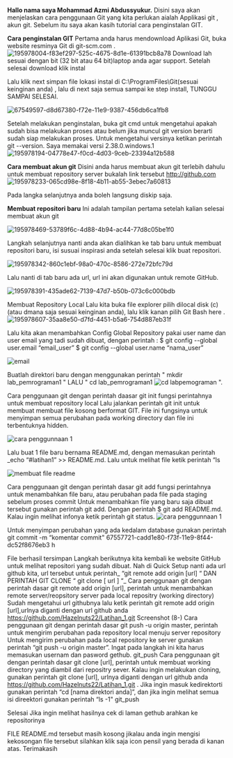 **Hallo nama saya Mohammad Azmi Abdussyukur.** Disini saya akan menjelaskan cara penggunaan Git yang kita perlukan aialah Applikasi git , akun git. Sebelum itu saya akan kasih tutorial cara penginstalan GIT.

****Cara penginstalan GIT****
Pertama anda harus mendownload Aplikasi Git, buka website resminya Git di git-scm.com .
![195978004-f83ef297-525c-4675-8d1e-61391bcb8a78](https://user-images.githubusercontent.com/115864496/196386932-2ded26b9-09ef-4732-bae0-97e6035c2349.png)
 Download lah sesuai dengan bit (32 bit atau 64 bit)laptop anda agar support. Setelah selesai download klik instal

Lalu klik next simpan file lokasi instal di C:\ProgramFiles\Git(sesuai keinginan anda) , lalu di next saja semua sampai ke step install, TUNGGU SAMPAI SELESAI.

![67549597-d8d67380-f72e-11e9-9387-456db6ca1fb8](https://user-images.githubusercontent.com/115864496/196388507-e277a256-20bf-46be-a17f-1effae993bba.png)

Setelah melakukan penginstalan, buka git cmd untuk mengetahui apakah sudah bisa melakukan proses atau belum jika muncul git version berarti sudah siap melakukan proses. Untuk mengetahui versinya ketikan perintah git --version. Saya memakai versi 2.38.0.windows.1
![195978194-04778e47-f0cd-4d03-9ceb-23394a12b588](https://user-images.githubusercontent.com/115864496/196388786-2a7a0bb3-cf92-4642-8956-f291bba8b859.png)

**Cara membuat akun git**
Disini anda harus membuat akun git terlebih dahulu untuk membuat repository server bukalah link tersebut http://github.com
![195978233-065cd98e-8f18-4b11-ab55-3ebec7a60813](https://user-images.githubusercontent.com/115864496/196389090-91a71f79-3f43-4864-b7c3-7d45c0abdc21.png)

Pada langka selanjutnya anda boleh langsung diskip saja.

**Membuat repositori baru**
Ini adalah tampilan pertama setelah kalian selesai membuat akun git

![195978469-53789f6c-4d88-4b94-ac44-77d8c05be1f0](https://user-images.githubusercontent.com/115864496/196391143-95798c95-df44-4009-92c7-2fee2e450e8d.png)


Langkah selanjutnya nanti anda akan dialihkan ke tab baru untuk membuat repositori baru, isi susuai inspirasi anda setelah selesai klik buat repositori.

![195978342-860c1ebf-98a0-470c-8586-272e72bfc79d](https://user-images.githubusercontent.com/115864496/196391466-b49ff5eb-6813-4863-9ab0-44b1dd522687.png)


Lalu nanti di tab baru ada url, url ini akan digunakan untuk remote GitHub.

![195978391-435ade62-7139-47d7-b50b-073c6c000bdb](https://user-images.githubusercontent.com/115864496/196391809-9f10f727-a4e3-4b15-be20-0c83b4453c21.png)


Membuat Repository Local
Lalu kita buka file explorer pilih dilocal disk (c) (atau dmana saja sesuai keinginan anda), lalu klik kanan pilih Git Bash here .
![195978607-35aa8e50-d7fd-4451-b5a6-754d887eb31f](https://user-images.githubusercontent.com/115864496/196393358-475135a6-01d4-4124-b20d-6da8c349a77c.png)

Lalu kita akan menambahkan Config Global Repository pakai user name dan user email yang tadi sudah dibuat, dengan perintah : $ git config --global user.email “email_user” $ git config --global user.name “nama_user”

![email](https://user-images.githubusercontent.com/115864496/196398009-156e62c6-8484-4fb6-8304-66a4d7b3b613.png)


Buatlah direktori baru dengan menggunakan perintah " mkdir lab_pemrograman1 " LALU " cd lab_pemrograman1 ![cd labpemograman](https://user-images.githubusercontent.com/115864496/196398284-02c1aa5d-ef66-48e6-90c6-f38b69b336b5.png)
 ".

Cara penggunaan git dengan perintah daasar git init fungsi perintahnya untuk membuat repository local
Lalu jalankan perintah git init untuk membuat membuat file kosong berformat GIT. File ini fungsinya untuk menyimpan semua perubahan pada working directory dan file ini terbentuknya hidden.

![cara penggunnaan 1](https://user-images.githubusercontent.com/115864496/196398749-eecce526-b3ea-4450-b13b-ec177a23915f.png)


Lalu buat 1 file baru bernama README.md, dengan memasukan perintah _echo “#latihan1” >> README.md. Lalu untuk melihat file ketik perintah “ls

![membuat file readme](https://user-images.githubusercontent.com/115864496/196398850-395c54b5-0293-46c1-a495-4a73bb20f060.png)


Cara penggunaan git dengan perintah dasar git add fungsi perintahnya untuk menambahkan file baru, atau perubahan pada file pada staging sebelum proses commit
Untuk menambahkan file yang baru saja dibuat tersebut gunakan perintah git add. Dengan perintah $ git add README.md. Kalau ingin melihat infonya ketik perintah git status. 
![cara penggunnaan 1](https://user-images.githubusercontent.com/115864496/196399106-615805ad-be00-4178-948d-2d43d5808b22.png)

Untuk menyimpan perubahan yang ada kedalam database gunakan perintah git commit -m “komentar commit" 67557721-cadd1e80-f73f-11e9-8f44-dc52f8676eb3
h

File berhasil tersimpan
Langkah berikutnya kita kembali ke website GitHub untuk melihat repositori yang sudah dibuat. Nah di Quick Setup nanti ada url github kita, url tersebut untuk perintah_ “git remote add origin [url] “ DAN PERINTAH GIT CLONE “ git clone [ url ] “_
Cara penggunaan git dengan perintah dasar git remote add origin [url], perintah untuk menambahkan remote server/reopsitory server pada local repositry (working directory)
Sudah mengetahui url githubnya lalu ketik perintah git remote add origin [url],urlnya diganti dengan url github anda https://github.com/Hazelnuts22/Latihan_1.git Screenshot (8-)
Cara penggunaan git dengan perintah dasar git push -u origin master, perintah untuk mengirim perubahan pada repository local menuju server repository
Untuk mengirim perubahan pada local repository ke server gunakan perintah “git push -u origin master”. Ingat pada langkah ini kita harus memasukan usernam dan pasword gethub. git_push
Cara penggunaan git dengan perintah dasar git clone [url], perintah untuk membuat working directory yang diambil dari repositry sever.
Kalau ingin melakukan cloning, gunakan perintah git clone [url], urlnya diganti dengan url github anda https://github.com/Hazelnuts22/Latihan_1.git . Jika ingin masuk kedirektorti gunakan perintah “cd [nama direktori anda]”, dan jika ingin melihat semua isi direektori gunakan perintah “ls -1" git_push

Selesai Jika ingin melihat hasilnya cek di laman gethub arahkan ke repositorinya

FILE README.md tersebut masih kosong jikalau anda ingin mengisi kekosongan file tersebut silahkan klik saja icon pensil yang berada di kanan atas.
Terimakasih
